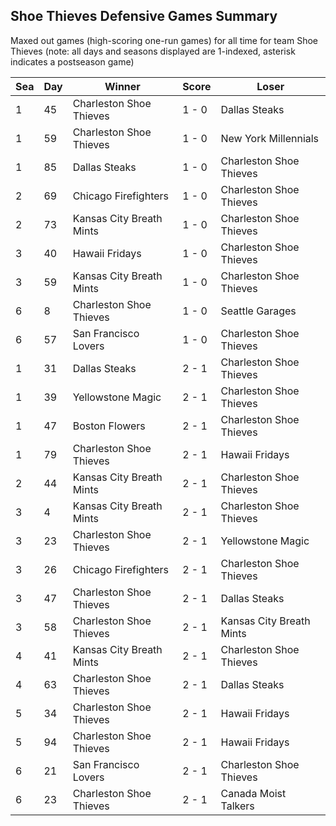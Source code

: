 ## Shoe Thieves Defensive Games Summary



Maxed out games (high-scoring one-run games) for all time for team Shoe Thieves (note: all days and seasons displayed are 1-indexed, asterisk indicates a postseason game)


| Sea | Day | Winner | Score | Loser | 
| ------ |------ |------ |------ |------ |
| 1 | 45 | Charleston Shoe Thieves | 1 - 0 | Dallas Steaks | 
| 1 | 59 | Charleston Shoe Thieves | 1 - 0 | New York Millennials | 
| 1 | 85 | Dallas Steaks | 1 - 0 | Charleston Shoe Thieves | 
| 2 | 69 | Chicago Firefighters | 1 - 0 | Charleston Shoe Thieves | 
| 2 | 73 | Kansas City Breath Mints | 1 - 0 | Charleston Shoe Thieves | 
| 3 | 40 | Hawaii Fridays | 1 - 0 | Charleston Shoe Thieves | 
| 3 | 59 | Kansas City Breath Mints | 1 - 0 | Charleston Shoe Thieves | 
| 6 | 8 | Charleston Shoe Thieves | 1 - 0 | Seattle Garages | 
| 6 | 57 | San Francisco Lovers | 1 - 0 | Charleston Shoe Thieves | 
| 1 | 31 | Dallas Steaks | 2 - 1 | Charleston Shoe Thieves | 
| 1 | 39 | Yellowstone Magic | 2 - 1 | Charleston Shoe Thieves | 
| 1 | 47 | Boston Flowers | 2 - 1 | Charleston Shoe Thieves | 
| 1 | 79 | Charleston Shoe Thieves | 2 - 1 | Hawaii Fridays | 
| 2 | 44 | Kansas City Breath Mints | 2 - 1 | Charleston Shoe Thieves | 
| 3 | 4 | Kansas City Breath Mints | 2 - 1 | Charleston Shoe Thieves | 
| 3 | 23 | Charleston Shoe Thieves | 2 - 1 | Yellowstone Magic | 
| 3 | 26 | Chicago Firefighters | 2 - 1 | Charleston Shoe Thieves | 
| 3 | 47 | Charleston Shoe Thieves | 2 - 1 | Dallas Steaks | 
| 3 | 58 | Charleston Shoe Thieves | 2 - 1 | Kansas City Breath Mints | 
| 4 | 41 | Kansas City Breath Mints | 2 - 1 | Charleston Shoe Thieves | 
| 4 | 63 | Charleston Shoe Thieves | 2 - 1 | Dallas Steaks | 
| 5 | 34 | Charleston Shoe Thieves | 2 - 1 | Hawaii Fridays | 
| 5 | 94 | Charleston Shoe Thieves | 2 - 1 | Hawaii Fridays | 
| 6 | 21 | San Francisco Lovers | 2 - 1 | Charleston Shoe Thieves | 
| 6 | 23 | Charleston Shoe Thieves | 2 - 1 | Canada Moist Talkers | 


